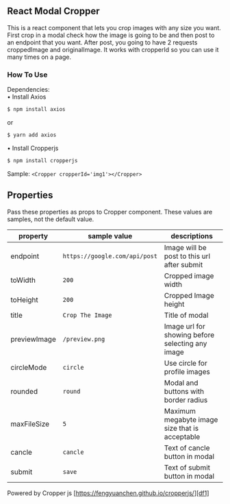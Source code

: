 ## React Modal Cropper
This is a react component that lets you crop images with any size you want. First crop in a modal check how the image is going to be and then post to an endpoint that you want. After post, you going to have 2 requests croppedImage and originalImage.
It works with cropperId so you can use it many times on a page.

### How To Use
Dependencies:  
• Install Axios
```sh
$ npm install axios
```
or
```sh
$ yarn add axios
```
   
• Install Cropperjs
```sh
$ npm install cropperjs
```
Sample:
```<Cropper cropperId='img1'></Cropper>```
   

## Properties

Pass these properties as props to Cropper component.
These values are samples, not the default value.

| property | sample value | descriptions |
| ------ | ------ | ------ |
| endpoint | ``` https://google.com/api/post ``` |Image will be post to this url after submit|
| toWidth | ``` 200 ``` | Cropped image width|
| toHeight | ```200``` | Cropped Image height|
| title | ``` Crop The Image ``` |Title of modal|
| previewImage | ``` /preview.png ``` |Image url for showing before selecting any image|
| circleMode | ```circle``` |Use circle for profile images|
| rounded | ```round``` |Modal and buttons with border radius|
| maxFileSize | ``` 5 ``` |Maximum megabyte image size that is acceptable|
| cancle | ``` cancle ``` |Text of cancle button in modal|
| submit | ``` save ``` |Text of submit button in modal|
  
Powered by Cropper js [https://fengyuanchen.github.io/cropperjs/][df1]